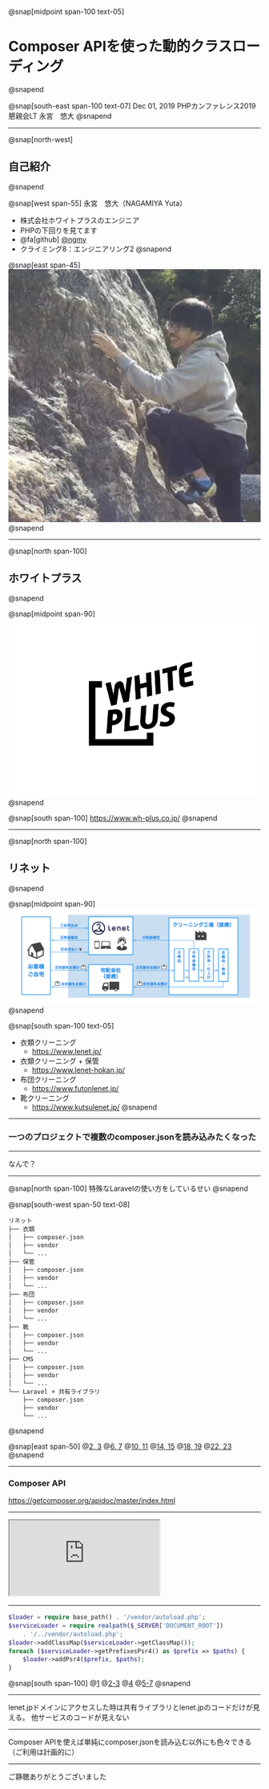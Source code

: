 @snap[midpoint span-100 text-05]
# Composer APIを使った動的クラスローディング
@snapend

@snap[south-east span-100 text-07]
Dec 01, 2019
PHPカンファレンス2019 懇親会LT
永宮　悠大
@snapend

---

@snap[north-west]
## 自己紹介
@snapend

@snap[west span-55]
永宮　悠大（NAGAMIYA Yuta）
- 株式会社ホワイトプラスのエンジニア
- PHPの下回りを見てます
- @fa[github] [@ngmy](https://github.com/ngmy)
- クライミング8：エンジニアリング2
@snapend

@snap[east span-45]
![IMAGE](assets/img/profile.jpg)
@snapend

---

@snap[north span-100]
## ホワイトプラス
@snapend

@snap[midpoint span-90]
![IMAGE](assets/img/wplogo.png)
@snapend

@snap[south span-100]
https://www.wh-plus.co.jp/
@snapend

---

@snap[north span-100]
## リネット
@snapend

@snap[midpoint span-90]
![IMAGE](assets/img/lenet-service.png)
@snapend

@snap[south span-100 text-05]
- 衣類クリーニング
    - https://www.lenet.jp/
- 衣類クリーニング + 保管
    - https://www.lenet-hokan.jp/
- 布団クリーニング
    - https://www.futonlenet.jp/
- 靴クリーニング
    - https://www.kutsulenet.jp/</dd>
@snapend

---

### 一つのプロジェクトで複数のcomposer.jsonを読み込みたくなった

---

なんで？

---

@snap[north span-100]
特殊なLaravelの使い方をしているせい
@snapend

@snap[south-west span-50 text-08]
```text
リネット
├── 衣類
│   ├── composer.json
│   ├── vendor
│   └── ...
├── 保管
│   ├── composer.json
│   ├── vendor
│   └── ...
├── 布団
│   ├── composer.json
│   ├── vendor
│   └── ...
├── 靴
│   ├── composer.json
│   ├── vendor
│   └── ...
├── CMS
│   ├── composer.json
│   ├── vendor
│   └── ...
└── Laravel + 共有ライブラリ
    ├── composer.json
    ├── vendor
    └── ...
```
@snapend

@snap[east span-50]
@[2, 3](衣類のコントローラとライブラリをClassmapでオートロードしている)
@[6, 7](保管のコントローラとライブラリをClassmapでオートロードしている)
@[10, 11](布団のコントローラとライブラリをClassmapでオートロードしている)
@[14, 15](靴のコントローラとライブラリをClassmapでオートロードしている)
@[18, 19](CMSのコントローラとライブラリをClassmapでオートロードしている)
@[22, 23](Laravelと共有ライブラリをPSR-4でオートロードしている)
@snapend

---

### Composer API

https://getcomposer.org/apidoc/master/index.html

---

<iframe class="stretch" src="https://getcomposer.org/apidoc/master/index.html"></iframe>

---

```php
$loader = require base_path() . '/vendor/autoload.php';
$serviceLoader = require realpath($_SERVER['DOCUMENT_ROOT'])
    . '/../vendor/autoload.php';
$loader->addClassMap($serviceLoader->getClassMap());
foreach ($serviceLoader->getPrefixesPsr4() as $prefix => $paths) {
    $loader->addPsr4($prefix, $paths);
}
```

@snap[south span-100]
@[1]()
@[2-3]()
@[4]()
@[5-7]()
@snapend

---

lenet.jpドメインにアクセスした時は共有ライブラリとlenet.jpのコードだけが見える。
他サービスのコードが見えない

---

Composer APIを使えば単純にcomposer.jsonを読み込む以外にも色々できる
（ご利用は計画的に）

---

ご静聴ありがとうございました

